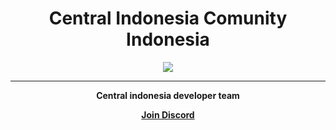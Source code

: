 <h1 align="center">Central Indonesia Comunity Indonesia</h1>
<p align="center">
  <a href="https://Central-Indonesia.github.io/">
    <img src="https://r2.fivemanage.com/WX5Hv6yMgODTgG2WF6rml/images/central_berawan.png">
  </a>
    <hr>
    <p align="center"><strong>Central indonesia developer team</p>
    <p align="center">
      <a href="https://discord.io/centralffa">
        <p align="center">Join Discord</p>
      </a>
    </p>
  </a>
</p>
